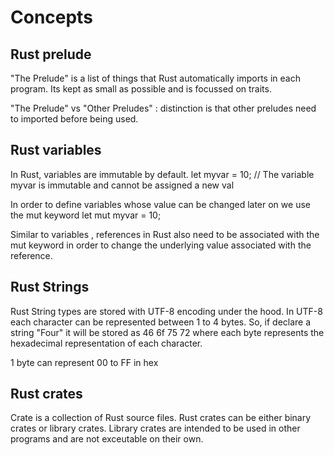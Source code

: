 # Concepts

## Rust prelude
"The Prelude" is a list of things that Rust automatically imports in each program. Its kept as small as possible and is focussed on traits.

"The Prelude" vs "Other Preludes" : distinction is that other preludes need to imported before being used. 

## Rust variables
In Rust, variables are immutable by default. 
let myvar = 10; // The variable myvar is immutable and cannot be assigned a new val

In order to define variables whose value can be changed later on we use the mut keyword
let mut myvar = 10;

Similar to variables , references in Rust also need to be associated with the mut keyword in order to change the underlying value associated with the reference.

## Rust Strings
Rust String types are stored with UTF-8 encoding under the hood. In UTF-8 each character can be represented between 1 to 4 bytes. 
So, if declare a string "Four" it will be stored as 46 6f 75 72 where each byte represents the hexadecimal representation of each character.

1 byte can represent 00 to FF in hex

## Rust crates
Crate is a collection of Rust source files.
Rust crates can be either binary crates or library crates. Library crates are intended to be used in other programs and are not exceutable on their own. 

